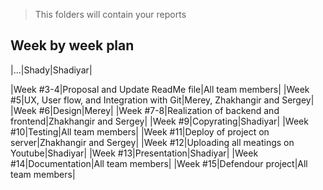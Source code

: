 > This folders will contain your reports
## Week by week plan
|...|Shady|Shadiyar|

|Week #3-4|Proposal and Update ReadMe file|All team members|
|Week #5|UX, User flow, and Integration with Git|Merey, Zhakhangir and Sergey|
|Week #6|Design|Merey|
|Week #7-8|Realization of backend and frontend|Zhakhangir and Sergey|
|Week #9|Copyrating|Shadiyar|
|Week #10|Testing|All team members|
|Week #11|Deploy of project on server|Zhakhangir and Sergey|
|Week #12|Uploading all meatings on Youtube|Shadiyar|
|Week #13|Presentation|Shadiyar|
|Week #14|Documentation|All team members|
|Week #15|Defendour project|All team members|
